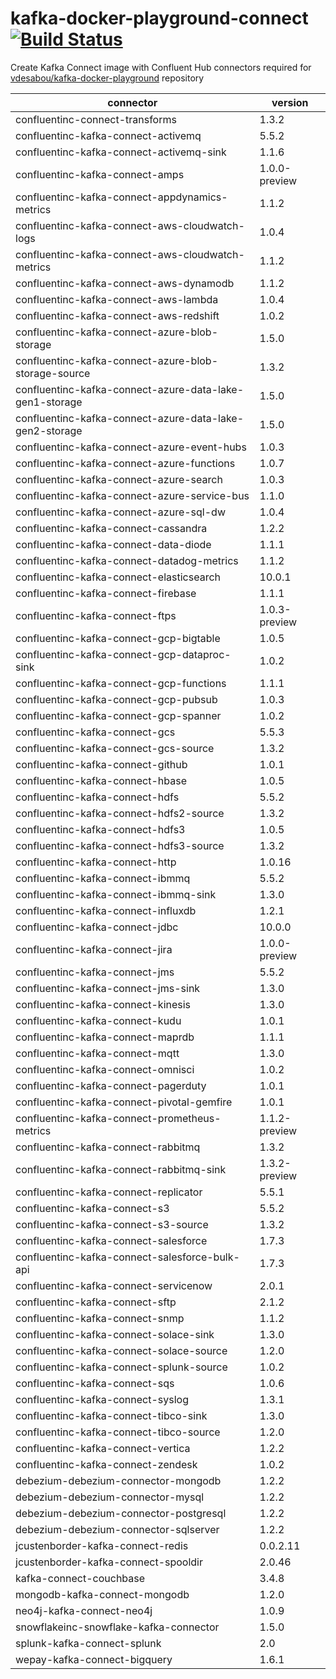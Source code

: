 # kafka-docker-playground-connect [![Build Status](https://travis-ci.com/vdesabou/kafka-docker-playground-connect.svg?branch=master)](https://travis-ci.com/vdesabou/kafka-docker-playground-connect)

Create Kafka Connect image with Confluent Hub connectors required for [vdesabou/kafka-docker-playground](https://github.com/vdesabou/kafka-docker-playground) repository

| connector  | version |
|---|---|
| confluentinc-connect-transforms  | 1.3.2 |
| confluentinc-kafka-connect-activemq  | 5.5.2 |
| confluentinc-kafka-connect-activemq-sink  | 1.1.6 |
| confluentinc-kafka-connect-amps  | 1.0.0-preview |
| confluentinc-kafka-connect-appdynamics-metrics  | 1.1.2 |
| confluentinc-kafka-connect-aws-cloudwatch-logs  | 1.0.4 |
| confluentinc-kafka-connect-aws-cloudwatch-metrics  | 1.1.2 |
| confluentinc-kafka-connect-aws-dynamodb  | 1.1.2 |
| confluentinc-kafka-connect-aws-lambda  | 1.0.4 |
| confluentinc-kafka-connect-aws-redshift  | 1.0.2 |
| confluentinc-kafka-connect-azure-blob-storage  | 1.5.0 |
| confluentinc-kafka-connect-azure-blob-storage-source  | 1.3.2 |
| confluentinc-kafka-connect-azure-data-lake-gen1-storage  | 1.5.0 |
| confluentinc-kafka-connect-azure-data-lake-gen2-storage  | 1.5.0 |
| confluentinc-kafka-connect-azure-event-hubs  | 1.0.3 |
| confluentinc-kafka-connect-azure-functions  | 1.0.7 |
| confluentinc-kafka-connect-azure-search  | 1.0.3 |
| confluentinc-kafka-connect-azure-service-bus  | 1.1.0 |
| confluentinc-kafka-connect-azure-sql-dw  | 1.0.4 |
| confluentinc-kafka-connect-cassandra  | 1.2.2 |
| confluentinc-kafka-connect-data-diode  | 1.1.1 |
| confluentinc-kafka-connect-datadog-metrics  | 1.1.2 |
| confluentinc-kafka-connect-elasticsearch  | 10.0.1 |
| confluentinc-kafka-connect-firebase  | 1.1.1 |
| confluentinc-kafka-connect-ftps  | 1.0.3-preview |
| confluentinc-kafka-connect-gcp-bigtable  | 1.0.5 |
| confluentinc-kafka-connect-gcp-dataproc-sink  | 1.0.2 |
| confluentinc-kafka-connect-gcp-functions  | 1.1.1 |
| confluentinc-kafka-connect-gcp-pubsub  | 1.0.3 |
| confluentinc-kafka-connect-gcp-spanner  | 1.0.2 |
| confluentinc-kafka-connect-gcs  | 5.5.3 |
| confluentinc-kafka-connect-gcs-source  | 1.3.2 |
| confluentinc-kafka-connect-github  | 1.0.1 |
| confluentinc-kafka-connect-hbase  | 1.0.5 |
| confluentinc-kafka-connect-hdfs  | 5.5.2 |
| confluentinc-kafka-connect-hdfs2-source  | 1.3.2 |
| confluentinc-kafka-connect-hdfs3  | 1.0.5 |
| confluentinc-kafka-connect-hdfs3-source  | 1.3.2 |
| confluentinc-kafka-connect-http  | 1.0.16 |
| confluentinc-kafka-connect-ibmmq  | 5.5.2 |
| confluentinc-kafka-connect-ibmmq-sink  | 1.3.0 |
| confluentinc-kafka-connect-influxdb  | 1.2.1 |
| confluentinc-kafka-connect-jdbc  | 10.0.0 |
| confluentinc-kafka-connect-jira  | 1.0.0-preview |
| confluentinc-kafka-connect-jms  | 5.5.2 |
| confluentinc-kafka-connect-jms-sink  | 1.3.0 |
| confluentinc-kafka-connect-kinesis  | 1.3.0 |
| confluentinc-kafka-connect-kudu  | 1.0.1 |
| confluentinc-kafka-connect-maprdb  | 1.1.1 |
| confluentinc-kafka-connect-mqtt  | 1.3.0 |
| confluentinc-kafka-connect-omnisci  | 1.0.2 |
| confluentinc-kafka-connect-pagerduty  | 1.0.1 |
| confluentinc-kafka-connect-pivotal-gemfire  | 1.0.1 |
| confluentinc-kafka-connect-prometheus-metrics  | 1.1.2-preview |
| confluentinc-kafka-connect-rabbitmq  | 1.3.2 |
| confluentinc-kafka-connect-rabbitmq-sink  | 1.3.2-preview |
| confluentinc-kafka-connect-replicator  | 5.5.1 |
| confluentinc-kafka-connect-s3  | 5.5.2 |
| confluentinc-kafka-connect-s3-source  | 1.3.2 |
| confluentinc-kafka-connect-salesforce  | 1.7.3 |
| confluentinc-kafka-connect-salesforce-bulk-api  | 1.7.3 |
| confluentinc-kafka-connect-servicenow  | 2.0.1 |
| confluentinc-kafka-connect-sftp  | 2.1.2 |
| confluentinc-kafka-connect-snmp  | 1.1.2 |
| confluentinc-kafka-connect-solace-sink  | 1.3.0 |
| confluentinc-kafka-connect-solace-source  | 1.2.0 |
| confluentinc-kafka-connect-splunk-source  | 1.0.2 |
| confluentinc-kafka-connect-sqs  | 1.0.6 |
| confluentinc-kafka-connect-syslog  | 1.3.1 |
| confluentinc-kafka-connect-tibco-sink  | 1.3.0 |
| confluentinc-kafka-connect-tibco-source  | 1.2.0 |
| confluentinc-kafka-connect-vertica  | 1.2.2 |
| confluentinc-kafka-connect-zendesk  | 1.0.2 |
| debezium-debezium-connector-mongodb  | 1.2.2 |
| debezium-debezium-connector-mysql  | 1.2.2 |
| debezium-debezium-connector-postgresql  | 1.2.2 |
| debezium-debezium-connector-sqlserver  | 1.2.2 |
| jcustenborder-kafka-connect-redis  | 0.0.2.11 |
| jcustenborder-kafka-connect-spooldir  | 2.0.46 |
| kafka-connect-couchbase  | 3.4.8 |
| mongodb-kafka-connect-mongodb  | 1.2.0 |
| neo4j-kafka-connect-neo4j  | 1.0.9 |
| snowflakeinc-snowflake-kafka-connector  | 1.5.0 |
| splunk-kafka-connect-splunk  | 2.0 |
| wepay-kafka-connect-bigquery  | 1.6.1 |
